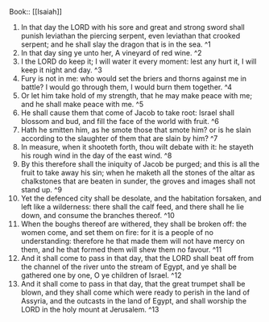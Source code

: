  Book:: [[Isaiah]]
 1. In that day the LORD with his sore and great and strong sword shall punish leviathan the piercing serpent, even leviathan that crooked serpent; and he shall slay the dragon that is in the sea. ^1
 2. In that day sing ye unto her, A vineyard of red wine. ^2
 3. I the LORD do keep it; I will water it every moment: lest any hurt it, I will keep it night and day. ^3
 4. Fury is not in me: who would set the briers and thorns against me in battle? I would go through them, I would burn them together. ^4
 5. Or let him take hold of my strength, that he may make peace with me; and he shall make peace with me. ^5
 6. He shall cause them that come of Jacob to take root: Israel shall blossom and bud, and fill the face of the world with fruit. ^6
 7. Hath he smitten him, as he smote those that smote him? or is he slain according to the slaughter of them that are slain by him? ^7
 8. In measure, when it shooteth forth, thou wilt debate with it: he stayeth his rough wind in the day of the east wind. ^8
 9. By this therefore shall the iniquity of Jacob be purged; and this is all the fruit to take away his sin; when he maketh all the stones of the altar as chalkstones that are beaten in sunder, the groves and images shall not stand up. ^9
 10. Yet the defenced city shall be desolate, and the habitation forsaken, and left like a wilderness: there shall the calf feed, and there shall he lie down, and consume the branches thereof. ^10
 11. When the boughs thereof are withered, they shall be broken off: the women come, and set them on fire: for it is a people of no understanding: therefore he that made them will not have mercy on them, and he that formed them will shew them no favour. ^11
 12. And it shall come to pass in that day, that the LORD shall beat off from the channel of the river unto the stream of Egypt, and ye shall be gathered one by one, O ye children of Israel. ^12
 13. And it shall come to pass in that day, that the great trumpet shall be blown, and they shall come which were ready to perish in the land of Assyria, and the outcasts in the land of Egypt, and shall worship the LORD in the holy mount at Jerusalem. ^13
